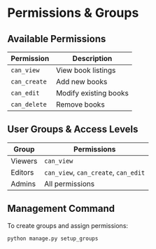 # Permissions & Groups

## Available Permissions

| Permission       | Description          |
|------------------|----------------------|
| `can_view`       | View book listings   |
| `can_create`     | Add new books        |
| `can_edit`       | Modify existing books|
| `can_delete`     | Remove books         |

## User Groups & Access Levels

| Group    | Permissions                          |
|----------|--------------------------------------|
| Viewers  | `can_view`                           |
| Editors  | `can_view`, `can_create`, `can_edit` |
| Admins   | All permissions                      |

## Management Command

To create groups and assign permissions:
```bash
python manage.py setup_groups

